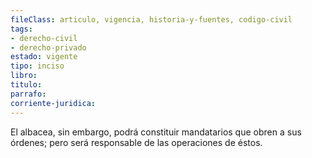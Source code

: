 ```yaml
---
fileClass: articulo, vigencia, historia-y-fuentes, codigo-civil
tags:
- derecho-civil
- derecho-privado
estado: vigente
tipo: inciso
libro:
titulo:
parrafo:
corriente-juridica:
---
```

El albacea, sin embargo, podrá constituir mandatarios que obren a sus órdenes; pero será responsable de las operaciones de éstos.